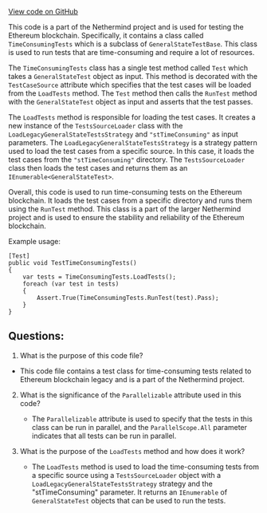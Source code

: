 [View code on GitHub](https://github.com/NethermindEth/nethermind/src/Nethermind/Ethereum.Blockchain.Legacy.Test/TimeConsumingTests.cs)

This code is a part of the Nethermind project and is used for testing the Ethereum blockchain. Specifically, it contains a class called `TimeConsumingTests` which is a subclass of `GeneralStateTestBase`. This class is used to run tests that are time-consuming and require a lot of resources. 

The `TimeConsumingTests` class has a single test method called `Test` which takes a `GeneralStateTest` object as input. This method is decorated with the `TestCaseSource` attribute which specifies that the test cases will be loaded from the `LoadTests` method. The `Test` method then calls the `RunTest` method with the `GeneralStateTest` object as input and asserts that the test passes. 

The `LoadTests` method is responsible for loading the test cases. It creates a new instance of the `TestsSourceLoader` class with the `LoadLegacyGeneralStateTestsStrategy` and `"stTimeConsuming"` as input parameters. The `LoadLegacyGeneralStateTestsStrategy` is a strategy pattern used to load the test cases from a specific source. In this case, it loads the test cases from the `"stTimeConsuming"` directory. The `TestsSourceLoader` class then loads the test cases and returns them as an `IEnumerable<GeneralStateTest>`.

Overall, this code is used to run time-consuming tests on the Ethereum blockchain. It loads the test cases from a specific directory and runs them using the `RunTest` method. This class is a part of the larger Nethermind project and is used to ensure the stability and reliability of the Ethereum blockchain. 

Example usage:

```
[Test]
public void TestTimeConsumingTests()
{
    var tests = TimeConsumingTests.LoadTests();
    foreach (var test in tests)
    {
        Assert.True(TimeConsumingTests.RunTest(test).Pass);
    }
}
```
## Questions: 
 1. What is the purpose of this code file?
   - This code file contains a test class for time-consuming tests related to Ethereum blockchain legacy and is a part of the Nethermind project.

2. What is the significance of the `Parallelizable` attribute used in this code?
   - The `Parallelizable` attribute is used to specify that the tests in this class can be run in parallel, and the `ParallelScope.All` parameter indicates that all tests can be run in parallel.

3. What is the purpose of the `LoadTests` method and how does it work?
   - The `LoadTests` method is used to load the time-consuming tests from a specific source using a `TestsSourceLoader` object with a `LoadLegacyGeneralStateTestsStrategy` strategy and the "stTimeConsuming" parameter. It returns an `IEnumerable` of `GeneralStateTest` objects that can be used to run the tests.